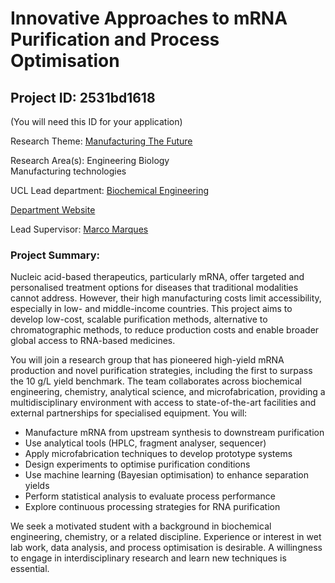 # Innovative Approaches to mRNA Purification and Process Optimisation

## Project ID: **2531bd1618**
(You will need this ID for your application)

Research Theme: [Manufacturing The Future](../themes/manufacturing-the-future.md)

Research Area(s):
Engineering Biology<br />Manufacturing technologies

UCL Lead department: [Biochemical Engineering](../departments/biochemical-engineering.md)

[Department Website](https://www.ucl.ac.uk/biochemical-engineering)

Lead Supervisor: [Marco Marques](https://profiles.ucl.ac.uk/41571)

### Project Summary:

Nucleic acid-based therapeutics, particularly mRNA, offer targeted and personalised treatment options for diseases that traditional modalities cannot address. However, their high manufacturing costs limit accessibility, especially in low- and middle-income countries. This project aims to develop low-cost, scalable purification methods, alternative to chromatographic methods, to reduce production costs and enable broader global access to RNA-based medicines.

You will join a research group that has pioneered high-yield mRNA production and novel purification strategies, including the first to surpass the 10 g/L yield benchmark. The team collaborates across biochemical engineering, chemistry, analytical science, and microfabrication, providing a multidisciplinary environment with access to state-of-the-art facilities and external partnerships for specialised equipment.
You will:
- Manufacture mRNA from upstream synthesis to downstream purification
- Use analytical tools (HPLC, fragment analyser, sequencer)
- Apply microfabrication techniques to develop prototype systems
- Design experiments to optimise purification conditions
- Use machine learning (Bayesian optimisation) to enhance separation yields
- Perform statistical analysis to evaluate process performance
- Explore continuous processing strategies for RNA purification

We seek a motivated student with a background in biochemical engineering, chemistry, or a related discipline. Experience or interest in wet lab work, data analysis, and process optimisation is desirable. A willingness to engage in interdisciplinary research and learn new techniques is essential.
